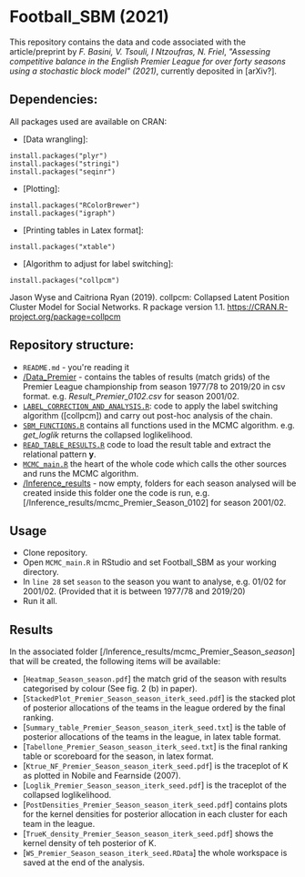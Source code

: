 # Football_SBM (2021)

This repository contains the data and code associated with the article/preprint by *F. Basini, V. Tsouli, I Ntzoufras, N. Friel*, 
*"Assessing competitive balance in the English Premier League for over forty seasons using a stochastic block model" (2021)*, currently deposited in [arXiv?].

## Dependencies:
All packages used are available on CRAN:
* [Data wrangling]: 
```
install.packages("plyr")
install.packages("stringi")
install.packages("seqinr")
```
* [Plotting]: 
```
install.packages("RColorBrewer")
install.packages("igraph")
```
* [Printing tables in Latex format]: 
```
install.packages("xtable")
```
* [Algorithm to adjust for label switching]: 
```
install.packages("collpcm")
```
Jason Wyse and Caitriona Ryan (2019). collpcm: Collapsed Latent Position Cluster Model
  for Social Networks. R package version 1.1. <https://CRAN.R-project.org/package=collpcm>

## Repository structure:  

* ```README.md``` - you're reading it
* [/Data_Premier](https://github.com/basins95/Football_SBM/tree/master/Data_Premier) - contains the tables of results (match grids) of the Premier League championship from season 1977/78 to 2019/20 in csv format. e.g. *Result_Premier_0102.csv* for season 2001/02.
* [```LABEL_CORRECTION_AND_ANALYSIS.R```](https://github.com/basins95/Football_SBM/blob/master/LABEL_CORRECTION_AND_ANALYSIS.R): code to apply the label switching algorithm ([collpcm]) and carry out post-hoc analysis of the chain. 
* [```SBM_FUNCTIONS.R```](https://github.com/basins95/Football_SBM/blob/master/SBM_FUNCTIONS.R) contains all functions used in the MCMC algorithm. e.g. *get_loglik* returns the collapsed loglikelihood. 
* [```READ_TABLE_RESULTS.R```](https://github.com/basins95/Football_SBM/blob/master/READ_TABLE_RESULTS.R) code to load the result table and extract the relational pattern **y**.
* [```MCMC_main.R```](https://github.com/basins95/Football_SBM/blob/master/MCMC_main.R) the heart of the whole code which calls the other sources and runs the MCMC algorithm.
* [/Inference_results](https://github.com/basins95/Football_SBM/tree/master/Inference_results) - now empty, folders for each season analysed will be created inside this folder one the code is run, e.g. [/Inference_results/mcmc_Premier_Season_0102] for season 2001/02.

## Usage

* Clone repository.
* Open ```MCMC_main.R``` in RStudio and set Football_SBM as your working directory.
* In ```line 28``` set ```season``` to the season you want to analyse, e.g. 01/02 for 2001/02. (Provided that it is between 1977/78 and 2019/20)
* Run it all.

## Results
In the associated folder [/Inference_results/mcmc_Premier_Season_*season*] that will be created, the following items will be available:
* [```Heatmap_Season_season.pdf```] the match grid of the season with results categorised by colour (See fig. 2 (b) in paper).
* [```StackedPlot_Premier_Season_season_iterk_seed.pdf```] is the stacked plot of posterior allocations of the teams in the league ordered by the final ranking.
* [```Summary_table_Premier_Season_season_iterk_seed.txt```] is the table of posterior allocations of the teams in the league, in latex table format.
* [```Tabellone_Premier_Season_season_iterk_seed.txt```] is the final ranking table or scoreboard for the season, in latex format.
* [```Ktrue_NF_Premier_Season_season_iterk_seed.pdf```] is the traceplot of K as plotted in Nobile and Fearnside (2007).
* [```Loglik_Premier_Season_season_iterk_seed.pdf```] is the traceplot of the collapsed loglikelihood.
* [```PostDensities_Premier_Season_season_iterk_seed.pdf```] contains plots for the kernel densities for posterior allocation in each cluster for each team in the league.
* [```TrueK_density_Premier_Season_season_iterk_seed.pdf```] shows the kernel density of teh posterior of K. 
* [```WS_Premier_Season_season_iterk_seed.RData```] the whole workspace is saved at the end of the analysis.

